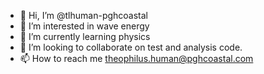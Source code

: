 - 👋 Hi, I’m @tlhuman-pghcoastal
- 👀 I’m interested in wave energy
- 🌱 I’m currently learning physics
- 💞️ I’m looking to collaborate on test and analysis code.
- 📫 How to reach me theophilus.human@pghcoastal.com

<!---
tlhuman-pghcoastal/tlhuman-pghcoastal is a ✨ special ✨ repository because its `README.md` (this file) appears on your GitHub profile.
You can click the Preview link to take a look at your changes.
--->
